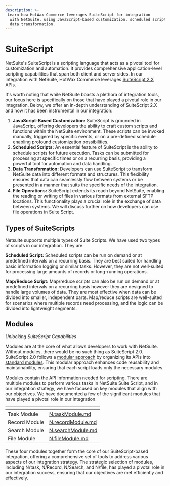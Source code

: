 ```yaml
---
description: >-
 Learn how HotWax Commerce leverages SuiteScript for integration
  with NetSuite, using JavaScript-based customization, scheduled scripts, and
  data transformation.
---
```


# SuiteScript

NetSuite's SuiteScript is a scripting language that acts as a pivotal tool for customization and automation. It provides comprehensive application-level scripting capabilities that span both client and server sides. In our integration with NetSuite, HotWax Commerce leverages [SuiteScript 2.X](https://docs.oracle.com/en/cloud/saas/netsuite/ns-online-help/article\_8161516336.html#SuiteScript-2.x) APIs.

It's worth noting that while NetSuite boasts a plethora of integration tools, our focus here is specifically on those that have played a pivotal role in our integration. Below, we offer an in-depth understanding of SuiteScript 2.X and how it has been instrumental in our integration:

1. **JavaScript-Based Customization:** SuiteScript is grounded in JavaScript, offering developers the ability to craft custom scripts and functions within the NetSuite environment. These scripts can be invoked manually, triggered by specific events, or on a pre-defined schedule enabling profound customization possibilities.
2. **Scheduled Scripts:** An essential feature of SuiteScript is the ability to schedule scripts for future execution. Tasks can be submitted for processing at specific times or on a recurring basis, providing a powerful tool for automation and data handling.
3. **Data Transformation:** Developers can use SuiteScript to transform NetSuite data into different formats and structures. This flexibility ensures that data can seamlessly flow between systems or be presented in a manner that suits the specific needs of the integration.
4. **File Operations:** SuiteScript extends its reach beyond NetSuite, enabling the reading or writing of files in various formats from external SFTP locations. This functionality plays a crucial role in the exchange of data between systems. We will discuss further on how developers can use file operations in Suite Script.

## Types of SuiteScripts

Netsuite supports multiple types of Suite Scripts. We have used two types of scripts in our integration. They are:

**Scheduled Script:** Scheduled scripts can be run on demand or at predefined intervals on a recurring basis. They are best suited for handling basic information logging or similar tasks. However, they are not well-suited for processing large amounts of records or long-running operations.

**Map/Reduce Script:** Map/reduce scripts can also be run on demand or at predefined intervals on a recurring basis however they are designed to handle large volumes of data. They are most effective when data can be divided into smaller, independent parts. Map/reduce scripts are well-suited for scenarios where multiple records need processing, and the logic can be divided into lightweight segments.

## Modules

_Unlocking SuiteScript Capabilities_

Modules are at the core of what allows developers to work with NetSuite. Without modules, there would be no such thing as SuiteScript 2.0. SuiteScript 2.0 follows a [modular approach](https://docs.oracle.com/en/cloud/saas/netsuite/ns-online-help/section\_1504638761.html#subsect\_1508957818) by organizing its APIs into [standard modules](https://docs.oracle.com/en/cloud/saas/netsuite/ns-online-help/chapter\_4220488571.html#SuiteScript-2.x-Modules). This modular approach enhances code reusability and maintainability, ensuring that each script loads only the necessary modules.

Modules contain the API information needed for scripting. There are multiple modules to perform various tasks in NetSuite Suite Script, and in our integration strategy, we have focused on key modules that align with our objectives. We have documented a few of the significant modules that have played a pivotal role in our integration.

<table data-view="cards"><thead><tr><th></th><th data-type="content-ref"></th></tr></thead><tbody><tr><td>Task Module</td><td><a href="N.taskModule.md">N.taskModule.md</a></td></tr><tr><td>Record Module</td><td><a href="N.recordModule.md">N.recordModule.md</a></td></tr><tr><td>Search Module</td><td><a href="N.searchModule.md">N.searchModule.md</a></td></tr><tr><td>File Module</td><td><a href="N.fileModule.md">N.fileModule.md</a></td></tr></tbody></table>

These four modules together form the core of our SuiteScript-based integration, offering a comprehensive set of tools to address various aspects of our integration strategy. The strategic selection of modules, including N/task, N/Record, N/Search, and N/file, has played a pivotal role in our integration success, ensuring that our objectives are met efficiently and effectively.
